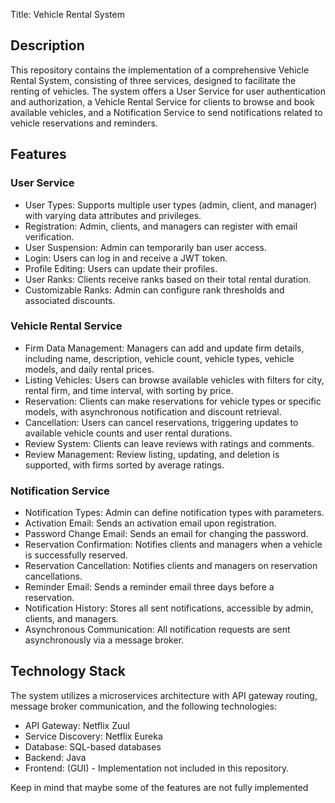 Title: Vehicle Rental System

## Description

This repository contains the implementation of a comprehensive Vehicle Rental System, consisting of three services, designed to facilitate the renting of vehicles. The system offers a User Service for user authentication and authorization, a Vehicle Rental Service for clients to browse and book available vehicles, and a Notification Service to send notifications related to vehicle reservations and reminders.

## Features

### User Service
- User Types: Supports multiple user types (admin, client, and manager) with varying data attributes and privileges.
- Registration: Admin, clients, and managers can register with email verification.
- User Suspension: Admin can temporarily ban user access.
- Login: Users can log in and receive a JWT token.
- Profile Editing: Users can update their profiles.
- User Ranks: Clients receive ranks based on their total rental duration.
- Customizable Ranks: Admin can configure rank thresholds and associated discounts.

### Vehicle Rental Service
- Firm Data Management: Managers can add and update firm details, including name, description, vehicle count, vehicle types, vehicle models, and daily rental prices.
- Listing Vehicles: Users can browse available vehicles with filters for city, rental firm, and time interval, with sorting by price.
- Reservation: Clients can make reservations for vehicle types or specific models, with asynchronous notification and discount retrieval.
- Cancellation: Users can cancel reservations, triggering updates to available vehicle counts and user rental durations.
- Review System: Clients can leave reviews with ratings and comments.
- Review Management: Review listing, updating, and deletion is supported, with firms sorted by average ratings.

### Notification Service
- Notification Types: Admin can define notification types with parameters.
- Activation Email: Sends an activation email upon registration.
- Password Change Email: Sends an email for changing the password.
- Reservation Confirmation: Notifies clients and managers when a vehicle is successfully reserved.
- Reservation Cancellation: Notifies clients and managers on reservation cancellations.
- Reminder Email: Sends a reminder email three days before a reservation.
- Notification History: Stores all sent notifications, accessible by admin, clients, and managers.
- Asynchronous Communication: All notification requests are sent asynchronously via a message broker.

## Technology Stack

The system utilizes a microservices architecture with API gateway routing, message broker communication, and the following technologies:
- API Gateway: Netflix Zuul
- Service Discovery: Netflix Eureka
- Database: SQL-based databases
- Backend: Java
- Frontend: (GUI) - Implementation not included in this repository.

Keep in mind that maybe some of the features are not fully implemented
